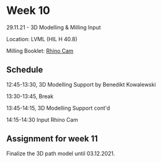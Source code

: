 # Week 10

29.11.21 - 3D Modelling & Milling Input

Location: LVML (HIL H 40.8)

Milling Booklet: [Rhino Cam](https://girot-ethz.github.io/ddm-I/text/201123_RhinoCam.pdf)

## Schedule
12:45-13:30, 3D Modelling Support by Benedikt Kowalewski

13:30-13:45, Break

13:45-14:15, 3D Modelling Support cont'd

14:15-14:30 Input Rhino Cam

## Assignment for week 11
Finalize the 3D path model until 03.12.2021. 











